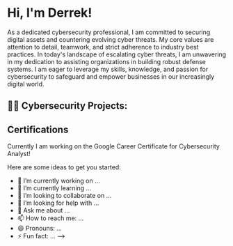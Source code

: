 <h1>Hi, I'm Derrek! </h1>
 As a dedicated cybersecurity professional, I am committed to securing digital assets and countering evolving cyber threats. My core values are attention to detail, teamwork, and strict adherence to industry best practices. In today's landscape of escalating cyber threats, I am unwavering in my dedication to assisting organizations in building robust defense systems. I am eager to leverage my skills, knowledge, and passion for cybersecurity to safeguard and empower businesses in our increasingly digital world.
<h2>👨‍💻 Cybersecurity Projects:</h2>

<h2> Certifications</h2>
  Currently I am working on the Google Career Certificate for Cybersecurity Analyst!


Here are some ideas to get you started:

- 🔭 I’m currently working on ...
- 🌱 I’m currently learning ...
- 👯 I’m looking to collaborate on ...
- 🤔 I’m looking for help with ...
- 💬 Ask me about ...
- 📫 How to reach me: ...
- 😄 Pronouns: ...
- ⚡ Fun fact: ...
-->
